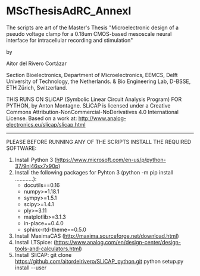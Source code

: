 # MScThesisAdRC_AnnexI

The scripts are art of the Master's Thesis "Microelectronic design of a pseudo voltage clamp for a 0.18um CMOS-based mesoscale neural interface for intracellular recording and stimulation"

by 

Aitor del Rivero Cortázar

Section Bioelectronics, Department of Microelectronics, EEMCS, Delft University of Technology, the Netherlands.
&
Bio Engineering Lab, D-BSSE, ETH Zürich, Switzerland.

THIS RUNS ON SLiCAP (Symbolic Linear Circuit Analysis Program) FOR PYTHON, by Anton Montagne.
SLiCAP is licensed under a Creative Commons Attribution-NonCommercial-NoDerivatives 4.0 International License.
Based on a work at: http://www.analog-electronics.eu/slicap/slicap.html

------


PLEASE BEFORE RUNNING ANY OF THE SCRIPTS INSTALL THE REQUIRED SOFTWARE:


1. Install Python 3 (https://www.microsoft.com/en-us/p/python-37/9nj46sx7x90p)
2. Install the following packages for Pyhton 3 (python -m pip install ............):
    - docutils==0.16
    - numpy>=1.18.1
    - sympy>=1.5.1
    - scipy>=1.4.1
    - ply>=3.11
    - matplotlib>=3.1.3
    - in-place==0.4.0
    - sphinx-rtd-theme==0.5.0
3. Install MaximaCAS (http://maxima.sourceforge.net/download.html)
4. Install LTSpice: (https://www.analog.com/en/design-center/design-tools-and-calculators.html)
5. Install SliCAP:
    git clone https://github.com/aitordelrivero/SLiCAP_python.git
    python setup.py install --user

